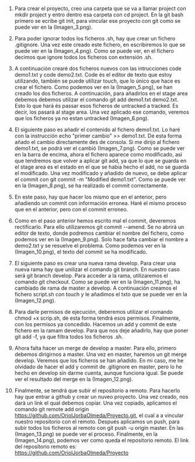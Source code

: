 1. Para crear el proyecto, creo una carpeta que se va a llamar project con mkdir project y entro dentro esa carpeta con cd project. En la git bash primero se ecribe git init, para vincular ese proyecto con git como se puede ver en la (Imagen_3.png).

2. Para poder ignorar todos los ficheros .sh, hay que crear un fichero .gitignore. Una vez este creado este fichero, en escribiremos lo que se puede ver en la (Imagen_4.png). Como se puede ver, en el fichero decimos que ignore todos los ficheros con extensión .sh.

3. A continuación crearé dos ficheros nuevos con las intrucciones code demo1.txt y code demo2.txt. Code és el editor de texto que estoy utilizando, también se puede utilizar touch, que lo único que hace es crear el fichero. Como podemos ver en la (Imagen_5.png), se han creado los dos ficheros. A continuación, para añadirlos en el stage area debemos debemos utilizar el comando git add demo1.txt demo2.txt. Esto lo que hará és passar esos ficheros de untracked a tracked. Es decir, los pasará al stage area. Una vez aplicado ese comando, veremos que los ficheros ya no estan untracked (Imagen_6.png).

4. El siguiente paso es añadir el contenido al fichero demo1.txt. Lo haré con la instrucción echo "primer cambio" >> demo1.txt. De esta forma añado el cambio directamente des de consola. Si me dirijo al fichero demo1.txt, se podrá ver el cambió (Imagen_7.png). Como se puede ver en la barra de encima, ahora el fichero aparece como modificado, así que tendremos que volver a aplicar git add, ya que lo que se guarda en el stage area es el estado en el que se habia hecho el add, no se guarda el modificado. Una vez modificado y añadido de nuevo, se debe aplicar el commit con git commit -m "Modified demo1.txt". Como se puede ver en la (Imagen_8.png), se ha realizado el commit correctamente.

5. En este paso, hay que hacer los mismo que en el anterior, pero añadiendo un commit con información erronea. Haré el mismo proceso que en el anterior, pero con el commit erroneo.

6. Como en el paso anterior hemos escrito mal el commit, deveremos rectificarlo. Para ello utilizaremos git commit --amend. Se no abrirá un editor de texto, donde podremos cambiar el nombre del fichero, como podemos ver en la (Imagen_9.png). Solo hace falta cambiar el nombre a demo2.txt y se resuelve el problema. Como podemos ver en la (Imagen_10.png), el texto del commit se ha modificado.

7. El siguiente paso es crear una nueva rama develop. Para crear una nueva rama hay que unilizar el comando git branch.
   En nuestro caso será git branch develop. Para acceder a la rama, utilizaremos el comando git checkout. Como se puede ver en la (Imagen_11.png), ha cambiado de rama de master a develop. A continuación creamos el fichero script.sh con touch y le añadimos el txto que se puede ver en la (Imagen_12.png).

8. Para darle permisos de ejecución, deberemos utilizar el comando chmod +x scrip.sh, de esta forma tendrá esos permisos. Finalmente, con los permisos ya concedido. Hacemos un add y commit de este fichero en la ramam develop. Para que nos deje añadirlo, hay que poner git add -f, ya que filtra todos los ficheros .sh.

9. Ahora falta hacer un merge de develop a master. Para ello, primero debemos dirigirnos a master. Una vez en master, haremos un git merge develop. Veremos que los ficheros se han añadido. En mi caso, me he olvidado de hacer el add y commit de .gitignore en master, pero lo he hecho en develop sin darme cuenta, aunque funciona igual. Se puede ver el resultado del merge en la (Imagen_12.png).

10. Finalmente, se tendrá que subir el repositorio a remoto. Para hacerlo hay que entrar a github y crear un nuveo proyecto. Una vez creado, nos darà un link el qual debemos copiar. Una vez copiado, aplicamos el comando git remote add origin https://github.com/OriolJorbaOlmeda/Proyecto.git, el cual a a vincular nuestro repositorio con el remoto. Después aplicamos un push, para subir todos los ficheros al remoto con git push -u origin master. En las (Imagen_13.png) se puede ver el proceso.
    Finalmente, en la (Imagen_14.png), podemos ver como queda el repositorio remoto.
    El link del repositorio remoto es: https://github.com/OriolJorbaOlmeda/Proyecto
